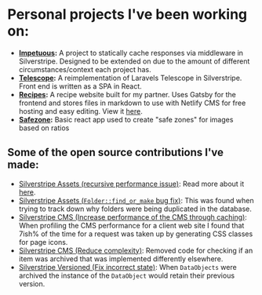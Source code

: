 # Personal projects I've been working on:
- **[Impetuous](https://github.com/adrhumphreys/impetuous):** A project to statically cache responses via middleware in Silverstripe. Designed to be extended on due to the amount of different circumstances/context each project has.
- **[Telescope](https://github.com/adrhumphreys/telescope):** A reimplementation of Laravels Telescope in Silverstripe. Front end is written as a SPA in React.
- **[Recipes](https://github.com/adrhumphreys/recipes):** A recipe website built for my partner. Uses Gatsby for the frontend and stores files in markdown to use with Netlify CMS for free hosting and easy editing. View it [here](http://jar.nz).
- **[Safezone](https://github.com/adrhumphreys/safe-zone):** Basic react app used to create "safe zones" for images based on ratios

## Some of the open source contributions I've made:
- [Silverstripe Assets (recursive performance issue)](https://github.com/silverstripe/silverstripe-assets/pull/415): Read more about it [here](/posts/silverstripe-assets/).
- [Silverstripe Assets (`Folder::find_or_make` bug fix)](https://github.com/silverstripe/silverstripe-assets/pull/364): This was found when trying to track down why folders were being duplicated in the database.
- [Silverstripe CMS (Increase performance of the CMS through caching)](https://github.com/silverstripe/silverstripe-cms/pull/2493): When profiling the CMS performance for a client web site I found that 7ish% of the time for a request was taken up by generating CSS classes for page icons.
- [Silverstripe CMS (Reduce complexity)](https://github.com/silverstripe/silverstripe-cms/pull/2476): Removed code for checking if an item was archived that was implemented differently elsewhere.
- [Silverstripe Versioned (Fix incorrect state)](https://github.com/silverstripe/silverstripe-versioned/pull/243): When `DataObjects` were archived the instance of the `DataObject` would retain their previous version.
